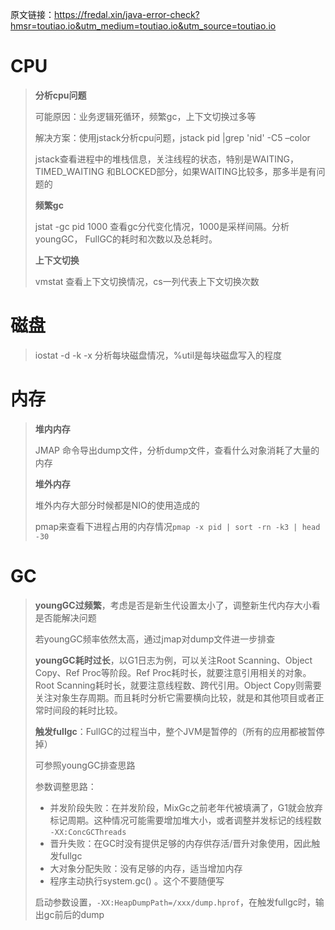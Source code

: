 原文链接：https://fredal.xin/java-error-check?hmsr=toutiao.io&utm_medium=toutiao.io&utm_source=toutiao.io

# CPU

> **分析cpu问题**
>
> 可能原因：业务逻辑死循环，频繁gc，上下文切换过多等
>
> 解决方案：使用jstack分析cpu问题，jstack pid |grep 'nid' -C5 –color
>
> ​					jstack查看进程中的堆栈信息，关注线程的状态，特别是WAITING，TIMED_WAITING					和BLOCKED部分，如果WAITING比较多，那多半是有问题的
>
> **频繁gc**
>
> jstat -gc pid 1000 查看gc分代变化情况，1000是采样间隔。分析youngGC， FullGC的耗时和次数以及总耗时。
>
> **上下文切换**
>
> vmstat 查看上下文切换情况，cs一列代表上下文切换次数

# 磁盘

> iostat -d -k -x 分析每块磁盘情况，%util是每块磁盘写入的程度

# 内存

 >**堆内内存**
 >
 >JMAP 命令导出dump文件，分析dump文件，查看什么对象消耗了大量的内存
 >
 >**堆外内存**
 >
 >堆外内存大部分时候都是NIO的使用造成的
 >
 >pmap来查看下进程占用的内存情况`pmap -x pid | sort -rn -k3 | head -30`

# GC

>**youngGC过频繁**，考虑是否是新生代设置太小了，调整新生代内存大小看是否能解决问题
>
>若youngGC频率依然太高，通过jmap对dump文件进一步排查
>
>**youngGC耗时过长**，以G1日志为例，可以关注Root Scanning、Object Copy、Ref Proc等阶段。Ref Proc耗时长，就要注意引用相关的对象。Root Scanning耗时长，就要注意线程数、跨代引用。Object Copy则需要关注对象生存周期。而且耗时分析它需要横向比较，就是和其他项目或者正常时间段的耗时比较。
>
>**触发fullgc**：FullGC的过程当中，整个JVM是暂停的（所有的应用都被暂停掉）
>
>可参照youngGC排查思路
>
>参数调整思路：
>
>- 并发阶段失败：在并发阶段，MixGc之前老年代被填满了，G1就会放弃标记周期。这种情况可能需要增加堆大小，或者调整并发标记的线程数 `-XX:ConcGCThreads`
>- 晋升失败：在GC时没有提供足够的内存供存活/晋升对象使用，因此触发fullgc
>- 大对象分配失败：没有足够的内存，适当增加内存
>- 程序主动执行system.gc() 。这个不要随便写
>
>启动参数设置，`-XX:HeapDumpPath=/xxx/dump.hprof`，在触发fullgc时，输出gc前后的dump

